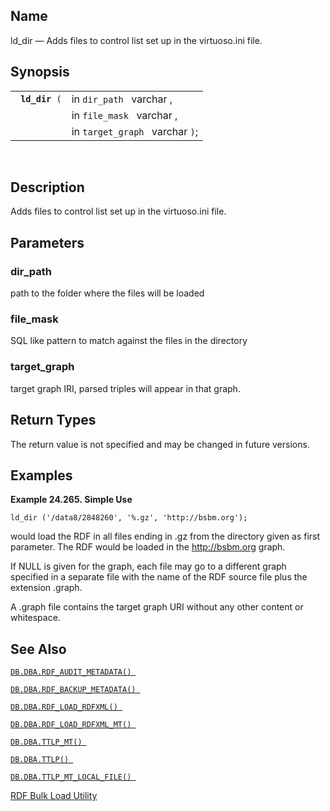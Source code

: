 <div id="fn_ld_dir" class="refentry">

<div class="titlepage">

</div>

<div class="refnamediv">

## Name

ld_dir — Adds files to control list set up in the virtuoso.ini file.

</div>

<div class="refsynopsisdiv">

## Synopsis

<div id="fsyn_ld_dir" class="funcsynopsis">

|                     |                                 |
|---------------------|---------------------------------|
| ` `**`ld_dir`**` (` | in `dir_path ` varchar ,        |
|                     | in `file_mask ` varchar ,       |
|                     | in `target_graph ` varchar `)`; |

<div class="funcprototype-spacer">

 

</div>

</div>

</div>

<div id="desc_ld_dir" class="refsect1">

## Description

Adds files to control list set up in the virtuoso.ini file.

</div>

<div id="params_ld_dir" class="refsect1">

## Parameters

<div id="id100884" class="refsect2">

### dir_path

path to the folder where the files will be loaded

</div>

<div id="id100887" class="refsect2">

### file_mask

SQL like pattern to match against the files in the directory

</div>

<div id="id100890" class="refsect2">

### target_graph

target graph IRI, parsed triples will appear in that graph.

</div>

</div>

<div id="ret_ld_dir" class="refsect1">

## Return Types

The return value is not specified and may be changed in future versions.

</div>

<div id="examples_ld_dir" class="refsect1">

## Examples

<div id="ex_ld_dir" class="example">

**Example 24.265. Simple Use**

<div class="example-contents">

``` programlisting
ld_dir ('/data8/2848260', '%.gz', 'http://bsbm.org');
```

would load the RDF in all files ending in .gz from the directory given
as first parameter. The RDF would be loaded in the http://bsbm.org
graph.

If NULL is given for the graph, each file may go to a different graph
specified in a separate file with the name of the RDF source file plus
the extension .graph.

A .graph file contains the target graph URI without any other content or
whitespace.

</div>

</div>

  

</div>

<div id="seealso_ld_dir" class="refsect1">

## See Also

<a href="fn_rdf_audit_metadata.html" class="link"
title="DB.DBA.RDF_AUDIT_METADATA"><code
class="function">DB.DBA.RDF_AUDIT_METADATA() </code></a>

<a href="fn_rdf_backup_metadata.html" class="link"
title="DB.DBA.RDF_BACKUP_METADATA"><code
class="function">DB.DBA.RDF_BACKUP_METADATA() </code></a>

<a href="fn_rdf_load_rdfxml.html" class="link"
title="DB.DBA.RDF_LOAD_RDFXML"><code
class="function">DB.DBA.RDF_LOAD_RDFXML() </code></a>

<a href="fn_rdf_load_rdfxml_mt.html" class="link"
title="DB.DBA.RDF_LOAD_RDFXML_MT"><code
class="function">DB.DBA.RDF_LOAD_RDFXML_MT() </code></a>

<a href="fn_ttlp_mt.html" class="link" title="DB.DBA.TTLP_MT"><code
class="function">DB.DBA.TTLP_MT() </code></a>

<a href="fn_ttlp.html" class="link" title="DB.DBA.TTLP"><code
class="function">DB.DBA.TTLP() </code></a>

<a href="fn_ttlp_mt_local_file.html" class="link"
title="DB.DBA.TTLP_MT_LOCAL_FILE"><code
class="function">DB.DBA.TTLP_MT_LOCAL_FILE() </code></a>

<a href="rdfperfloading.html#rdfperfloadingutility" class="link"
title="RDF Bulk Load Utility">RDF Bulk Load Utility</a>

</div>

</div>
